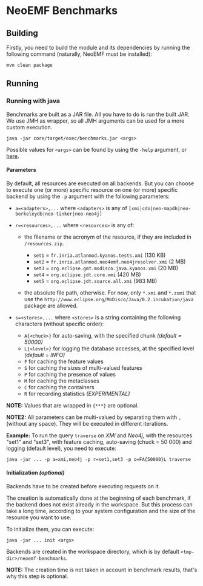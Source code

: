 NeoEMF Benchmarks
=================

## Building
Firstly, you need to build the module and its dependencies by running the following command (naturally, NeoEMF must be installed):

    mvn clean package
    
## Running

### Running with java
Benchmarks are built as a JAR file. All you have to do is run the built JAR.
We use JMH as wrapper, so all JMH arguments can be used for a more custom execution.

    java -jar core/target/exec/benchmarks.jar <args>
    
Possible values for `<args>` can be found by using the `-help` argument, or [here](https://raw.githubusercontent.com/atlanmod/NeoEMF/master/benchmarks/core/jmh-usage.txt).

#### Parameters
By default, all resources are executed on all backends. But you can choose to execute one (or more) specific resource on one (or more) specific backend by using the `-p` argument with the following parameters:
- `a=<adapters>,...`    where `<adapters>`  is any of `[xmi|cdo|neo-mapdb|neo-berkeleydb|neo-tinker|neo-neo4j]`

- `r=<resources>,...`   where `<resources>` is any of:
  - the filename or the acronym of the resource, if they are included in `/resources.zip`.
    - `set1` = `fr.inria.atlanmod.kyanos.tests.xmi` (130 KB)
    - `set2` = `fr.inria.atlanmod.neo4emf.neo4jresolver.xmi` (2 MB)
    - `set3` = `org.eclipse.gmt.modisco.java.kyanos.xmi` (20 MB)
    - `set4` = `org.eclipse.jdt.core.xmi` (420 MB)
    - `set5` = `org.eclipse.jdt.source.all.xmi` (983 MB)

  - the absolute file path, otherwise.
    For now, only `*.xmi` and `*.zxmi` that use the `http://www.eclipse.org/MoDisco/Java/0.2.incubation/java` package are allowed.

- `s=<stores>,...`      where `<stores>` is a string containing the following characters (without specific order):
  - `A{<chuck>}` for auto-saving, with the specified chunk *(default = 50000)*
  - `L{<level>}` for logging the database accesses, at the specified level *(default = INFO)*
  - `F`          for caching the feature values
  - `S`          for caching the sizes of multi-valued features
  - `P`          for caching the presence of values
  - `M`          for caching the metaclasses
  - `C`          for caching the containers
  - `R`          for recording statistics *(EXPERIMENTAL)*
  
**NOTE:** Values that are wrapped in `{***}` are optional.

**NOTE2:** All parameters can be multi-valued by separating them with `,` (without any space). They will be executed in different iterations.

**Example:** To run the query `traverse` on *XMI* and *Neo4j*, with the resources "set1" and "set3", with feature caching, auto-saving (chuck = 50 000) and logging (default level), you need to execute:

    java -jar ... -p a=xmi,neo4j -p r=set1,set3 -p o=FA{50000}L traverse

#### Initialization _(optional)_
Backends have to be created before executing requests on it.

The creation is automatically done at the beginning of each benchmark, if the backend does not exist already in the workspace.
But this process can take a long time, according to your system configuration and the size of the resource you want to use.

To initialize them, you can execute:

    java -jar ... init <args>
    
Backends are created in the workspace directory, which is by default `<tmp-dir>/neoemf-benchmarks`.

**NOTE:** The creation time is not taken in account in benchmark results, that's why this step is optional.
